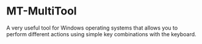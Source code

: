 # MT-MultiTool
A very useful tool for Windows operating systems that allows you to perform different actions using simple key combinations with the keyboard.
